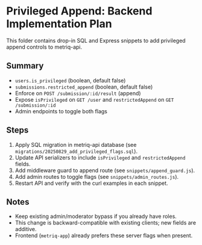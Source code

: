 # Privileged Append: Backend Implementation Plan

This folder contains drop-in SQL and Express snippets to add privileged append controls to metriq-api.

## Summary
- `users.is_privileged` (boolean, default false)
- `submissions.restricted_append` (boolean, default false)
- Enforce on `POST /submission/:id/result` (append)
- Expose `isPrivileged` on `GET /user` and `restrictedAppend` on `GET /submission/:id`
- Admin endpoints to toggle both flags

## Steps
1) Apply SQL migration in metriq-api database (see `migrations/20250829_add_privileged_flags.sql`).
2) Update API serializers to include `isPrivileged` and `restrictedAppend` fields.
3) Add middleware guard to append route (see `snippets/append_guard.js`).
4) Add admin routes to toggle flags (see `snippets/admin_routes.js`).
5) Restart API and verify with the curl examples in each snippet.

## Notes
- Keep existing admin/moderator bypass if you already have roles.
- This change is backward-compatible with existing clients; new fields are additive.
- Frontend (`metriq-app`) already prefers these server flags when present.
